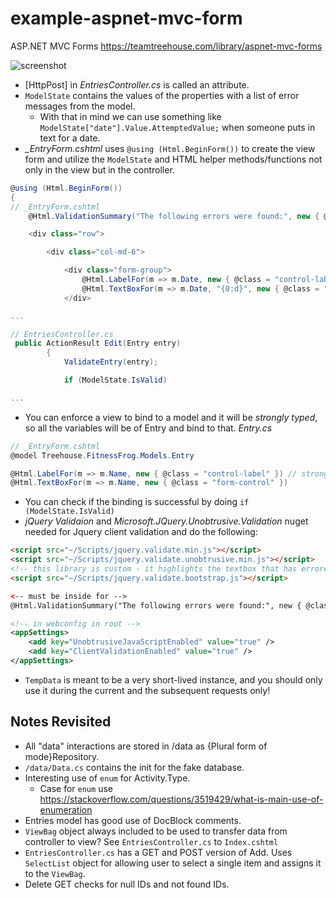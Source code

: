 # example-aspnet-mvc-form

ASP.NET MVC Forms
https://teamtreehouse.com/library/aspnet-mvc-forms

![screenshot](https://github.com/sarn1/example-aspnet-mvc-forms/blob/master/screenshot.png)

- [HttpPost] in *EntriesController.cs* is called an attribute.
- `ModelState` contains the values of the properties with a list of error messages from the model.
	- With that in mind we can use something like `ModelState["date"].Value.AttemptedValue;` when someone puts in text for a date.
- *_EntryForm.cshtml* uses `@using (Html.BeginForm())` to create the view form and utilize the `ModelState` and HTML helper methods/functions not only in the view but in the controller.
```csharp
@using (Html.BeginForm())
{
// _EntryForm.cshtml
    @Html.ValidationSummary("The following errors were found:", new { @class = "alert alert-danger" })

    <div class="row">

        <div class="col-md-6">

            <div class="form-group">
                @Html.LabelFor(m => m.Date, new { @class = "control-label" }) // strongly typed, m is an anonymous function
                @Html.TextBoxFor(m => m.Date, "{0:d}", new { @class = "form-control datepicker" })
            </div>

...

// EntriesController.cs
 public ActionResult Edit(Entry entry)
        {
            ValidateEntry(entry);

            if (ModelState.IsValid)

...
```
- You can enforce a view to bind to a model and it will be *strongly typed*, so all the variables will be of Entry and bind to that.  *Entry.cs*
```csharp
// _EntryForm.cshtml
@model Treehouse.FitnessFrog.Models.Entry

@Html.LabelFor(m => m.Name, new { @class = "control-label" }) // strongly typed, m is an anonymous function
@Html.TextBoxFor(m => m.Name, new { @class = "form-control" })
```
- You can check if the binding is successful by doing `if (ModelState.IsValid)`
- *jQuery Validaion* and *Microsoft.JQuery.Unobtrusive.Validation* nuget needed for Jquery client validation and do the following:

```html
<script src="~/Scripts/jquery.validate.min.js"></script>
<script src="~/Scripts/jquery.validate.unobtrusive.min.js"></script>
<!-- this library is custom - it highlights the textbox that has errored -->
<script src="~/Scripts/jquery.validate.bootstrap.js"></script>

<-- must be inside for -->
@Html.ValidationSummary("The following errors were found:", new { @class = "alert alert-danger" })

```
```xml
<!-- in webconfig in root -->
<appSettings>
	<add key="UnobtrusiveJavaScriptEnabled" value="true" />
	<add key="ClientValidationEnabled" value="true" />
</appSettings>
```
- `TempData` is meant to be a very short-lived instance, and you should only use it during the current and the subsequent requests only!


## Notes Revisited
- All "data" interactions are stored in /data as {Plural form of mode}Repository.
- `/data/Data.cs` contains the init for the fake database.
- Interesting use of `enum` for Activity.Type.
	- Case for `enum` use https://stackoverflow.com/questions/3519429/what-is-main-use-of-enumeration
- Entries model has good use of DocBlock comments.
- `ViewBag` object always included to be used to transfer data from controller to view?  See `EntriesController.cs` to `Index.cshtml`
- `EntriesController.cs` has a GET and POST version of Add.  Uses `SelectList` object for allowing user to select a single item and assigns it to the `ViewBag`.
- Delete GET checks for null IDs and not found IDs.
